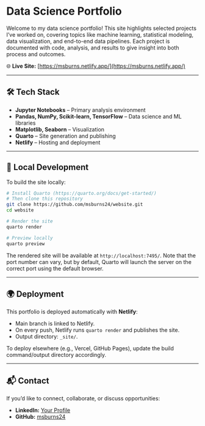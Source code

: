 # Data Science Portfolio

Welcome to my data science portfolio! This site highlights selected projects
I’ve worked on, covering topics like machine learning, statistical modeling,
data visualization, and end-to-end data pipelines. Each project is documented
with code, analysis, and results to give insight into both process and outcomes.

🌐 **Live Site:** [https://msburns.netlify.app/](https://msburns.netlify.app/)

--------------------------------------------------------------------------------

## 🛠️ Tech Stack

- **Jupyter Notebooks** – Primary analysis environment
- **Pandas, NumPy, Scikit-learn, TensorFlow** – Data science and ML libraries
- **Matplotlib, Seaborn** – Visualization
- **Quarto** – Site generation and publishing
- **Netlify** – Hosting and deployment

--------------------------------------------------------------------------------

## 🚀 Local Development

To build the site locally:

```bash
# Install Quarto (https://quarto.org/docs/get-started/)
# Then clone this repository
git clone https://github.com/msburns24/website.git
cd website

# Render the site
quarto render

# Preview locally
quarto preview
```

The rendered site will be available at `http://localhost:7495/`. Note that the
port number can vary, but by default, Quarto will launch the server on the
correct port using the default browser.

--------------------------------------------------------------------------------

## 🌍 Deployment

This portfolio is deployed automatically with **Netlify**:

- Main branch is linked to Netlify.
- On every push, Netlify runs `quarto render` and publishes the site.
- Output directory: `_site/`.

To deploy elsewhere (e.g., Vercel, GitHub Pages), update the build
command/output directory accordingly.

--------------------------------------------------------------------------------

## 📬 Contact

If you’d like to connect, collaborate, or discuss opportunities:

- **LinkedIn:** [Your Profile](https://www.linkedin.com/in/matthewsburns849/)
- **GitHub:** [msburns24](https://www.github.com/msburns24/)
